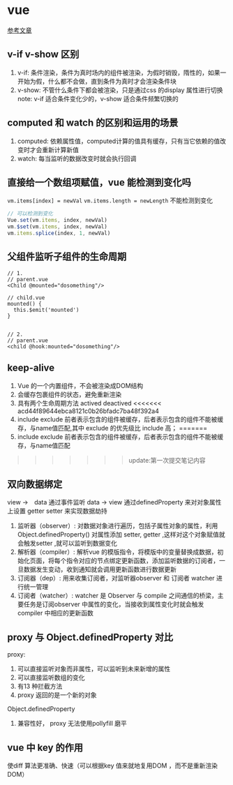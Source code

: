# vue
[参考文章](https://juejin.im/post/5d59f2a451882549be53b170#heading-21)

## v-if v-show 区别
1. v-if: 条件渲染，条件为真时场内的组件被渲染，为假时销毁，隋性的，如果一开始为假，什么都不会做，直到条件为真时才会渲染条件块
2. v-show: 不管什么条件下都会被渲染，只是通过css 的display 属性进行切换
note: v-if 适合条件变化少的，v-show 适合条件频繁切换的

## computed 和 watch 的区别和运用的场景
1. computed: 依赖属性值，computed计算的值具有缓存，只有当它依赖的值改变时才会重新计算新值
2. watch: 每当监听的数据改变时就会执行回调

## 直接给一个数组项赋值，vue 能检测到变化吗

`vm.items[index] = newVal`
`vm.items.length = newLength`
不能检测到变化
``` js
// 可以检测到变化
Vue.set(vm.items, index, newVal)
vm.$set(vm.items, index, newVal)
vm.items.splice(index, 1, newVal)
```

## 父组件监听子组件的生命周期
``` vue
// 1. 
// parent.vue
<Child @mounted="dosomething"/>

// child.vue
mounted() {
  this.$emit('mounted')
}


// 2.
// parent.vue
<child @hook:mounted="dosomething"/>
```

## keep-alive

1. Vue 的一个内置组件，不会被渲染成DOM结构
2. 会缓存包裹组件的状态，避免重新渲染
3. 具有两个生命周期方法 actived deactived
<<<<<<< acd44f89644ebca8121c0b26bfadc7ba48f392a4
4. include exclude 前者表示包含的组件被缓存，后者表示包含的组件不能被缓存，与name值匹配,其中 exclude 的优先级比 include 高；
=======
4. include exclude 前者表示包含的组件被缓存，后者表示包含的组件不能被缓存，与name值匹配
>>>>>>> update:第一次提交笔记内容

## 双向数据绑定
view ->　data 通过事件监听
data -> view 通过definedProperty 来对对象属性上设置 getter setter 来实现数据劫持

1. 监听器（observer）: 对数据对象进行遍历，包括子属性对象的属性，利用Object.definedProperty() 对属性添加 setter, getter ,这样对这个对象赋值就会触发setter ,就可以监听到数据变化
2. 解析器（compiler）: 解析vue 的模版指令，将模版中的变量替换成数据，初始化页面，将每个指令对应的节点绑定更新函数，添加监听数据的订阅者，一旦数据发生变动，收到通知就会调用更新函数进行数据更新
3. 订阅器（dep）: 用来收集订阅者，对监听器observer 和 订阅者 watcher 进行统一管理
4. 订阅者（watcher）: watcher 是 Observer 与 compile 之间通信的桥梁，主要任务是订阅observer 中属性的变化，当接收到属性变化时就会触发compiler 中相应的更新函数

## proxy 与 Object.definedProperty 对比
proxy: 
1. 可以直接监听对象而非属性，可以监听到未来新增的属性
2. 可以直接监听数组的变化
3. 有13 种拦截方法
4. proxy 返回的是一个新的对象

Object.definedProperty
1. 兼容性好， proxy 无法使用pollyfill 磨平

## vue 中 key 的作用
使diff 算法更准确、快速（可以根据key 值来就地复用DOM ，而不是重新渲染DOM）